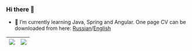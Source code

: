 ### Hi there 👋

- 🌱 I’m currently learning Java, Spring and Angular. One page CV can be downloaded from here: [Russian](https://github.com/dpopkov/dpopkov/blob/8ddb691efc8c12047e961125c3d58e55163ec94e/Denis_Popkov_Java_2022.pdf)/[English](https://github.com/dpopkov/dpopkov/blob/8ddb691efc8c12047e961125c3d58e55163ec94e/Denis_Popkov_Java_2022_en.pdf)

<!--
**dpopkov/dpopkov** is a ✨ _special_ ✨ repository because its `README.md` (this file) appears on your GitHub profile.

Here are some ideas to get you started:

- 🔭 I’m currently working on ...
- 🌱 I’m currently learning ...
- 👯 I’m looking to collaborate on ...
- 🤔 I’m looking for help with ...
- 💬 Ask me about ...
- 📫 How to reach me: ...
- 😄 Pronouns: ...
- ⚡ Fun fact: ...
-->

<!--
![Github stats](https://github-readme-stats.vercel.app/api?username=dpopkov&include_all_commits=true&show_icons=true&hide=stars,prs,issues,contribs)
![Most Used Languages](https://github-readme-stats.vercel.app/api/top-langs/?username=dpopkov&layout=compact)
-->

| <img align="center" src="https://github-readme-stats.vercel.app/api?username=dpopkov&include_all_commits=true&show_icons=true&hide=stars,prs,issues,contribs&hide_border=true" /> | <img align="center" src="https://github-readme-stats.vercel.app/api/top-langs/?username=dpopkov&layout=compact&hide_border=true" /> |
| ------------- | ------------- |
